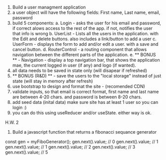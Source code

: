 1. Build a user managment application
2. a user object will have the following fields: First name, Last name, email, password
3. build 5 components:
   a. Login - asks the user for his email and password, if correct alows access to the rest of the app. if not, notifies the user that info is wrong
   b. UserList - Lists all the users in the application. with the Edit and delete buttons. also includes a link/button to add a user
   c. UserForm - displays the form to add and/or edit a user. with a save and cancel button.
   d. RouterControl - a routing component that allows navigation between the different parts of the application.
   e. ** BONUS ** - Navigation - display a top navigation bar, that shows the application mae, the current logged in user (if any) and logo (if wanted).
4. all data needs to be saved in state only (will disapear if refreshed)
5. ** BONUS (R&D) ** - save the users to the "local storage" instead of just state (will stay in memory after refresh)
6. use bootstrap to design and format the site - (recomended CDN)
7. validate inputs, so that email is correct format, first name and last name are between 4-20 chars. and password is between 8-20 chars.
8. add seed data (inital data) make sure site has at least 1 user so you can login :)
9. you can do this using useReducer and/or useState. either way is ok.

H.W. 2

1. Build a javascript function that returns a fibonacci sequance generator

const gen = myFiboGenerator();
gen.next().value; // 0
gen.next().value; // 1
gen.next().value; // 1
gen.next().value; // 2
gen.next().value; // 3
gen.next().value; // 5
